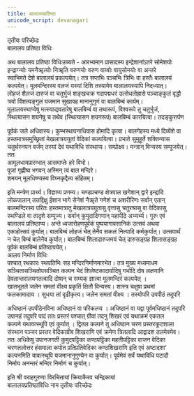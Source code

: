 ```yaml
---
title: बालालयप्रतिष्ठा
unicode_script: devanagari
---
```


तृतीयः परिच्छेदः  
बालालय प्रतिष्ठा विधिः  
 
अथ बालालय प्रतिष्ठा विधिःउच्यते - आरभ्यमान प्रासादस्य इन्द्रेशानांऽतरे सोमेशयोः  
इन्द्राग्न्योः यमनैॠत्योः निॠति वरुणयोः वरुण वाय्वोः वायुसोमयोः वा अन्तरे  
स्वाभिमते देशे बालालयं प्रकल्पयेत्। तत्र सप्तभिः पञ्चभिः त्रिभिः वा हस्तैः बालालयं  
कल्पयेत्। मूलमन्दिरस्य वलजं यस्यां दिशि तस्यामेव बालालयस्यापि निदध्यात्।  
लोहजं शैलजं दारुजं वा चतुर्भुजं शङ्खचक्र गदापद्मधरं उत्सेधतोह्रासे पञ्चाङ्कुलं वृद्धौ  
त्रयो विंशत्यङ्गुलं यजमान सुखावह मानानुगुणं वा बालबिम्बं कार्यम्।  
मूलालयस्थाप्येषु मत्स्याद्यवतारेषु बालबिम्बं वा तथारूपं, विश्वरूपे तु चतुर्भुजं,  
स्थित्यासन शयनेषु च तथैव (स्थित्यासन शयनरूपं) बालबिम्बं कारयित्वा। तदङ्कुरार्पण  
  

पूर्वकं जले अधिवास्य। कुम्भस्थापनाधिवास होमादि कृत्वा। बालगेहस्य मध्ये दिव्येंशे वा  
हस्तमात्रसमुच्छ्रितां मेखलात्रययुतां वेदिकां कल्पयित्वा। प्रभाते सुमुहूर्ते शक्तिन्यास  
चतुर्थस्नपन वर्जम् तस्यां देवं यथाविधि संस्थाप्य। सम्प्रोक्ष्य। मन्त्रान् विन्यस्य सम्पूजयेत्।  
ततः  
आमूलधामप्रारम्भात् आसमाप्तेः हरे विभो।  
पूजां गृह्णीष्व भगवन् अस्मिन् त्वं बाल मन्दिरे।  
शमयन् मूलधिष्ण्यस्य विघ्नकृद्दैत्य संहितम्।  
 
इति मन्त्रेण प्रार्थ्य। विज्ञाप्य प्रणम्य। चण्डप्रचण्ड क्षेत्रपाल खगेशान् द्वारे इन्द्रादि  
लोकपालान् तत्तद्दिक्षु ईशान भागे सेनेशं नैॠते गणेशं च अशरीरिणः सर्वान् एतान्  
बालमन्दिरस्य परितः हस्तमात्रातु मेखलात्रययुतासु वृत्तासु चतुरश्रासु वा वेदिकासु  
स्थण्डिले वा तादृशे सम्पूज्य। सर्वान् कुमुदादिगणान् महापीठे अभ्यर्च्य। गुरुः एवं  
बालालयं प्रतिष्ठाप्य। अन्ते ध्वजारोहणपूर्वकं पुष्पयागावसानिकं उत्सवं अथवा  
एकाहोत्सवं कुर्यात्। बालबिम्बं लोहजं चेत् तेनैव सकलं नित्यादि कर्मकुर्यात्। उत्सवार्थं  
न चेत् बिम्बं बालेनैव कुर्यात्। बालबिम्बं शिलादारुजमयं चेत् दारुसङ्ग्रह शिलासङ्ग्रह  
पूर्वकं बालबिम्बं प्रतिष्ठापयेत्।  
आलय निर्माण विधिः  
पश्चात् रथकारः स्थपतिभिः सह मन्दिरनिर्माणमारभेत। तत्र मुख्य मध्यमाधम  
सञ्चितासञ्चितोपसञ्चित कल्पन भेदं शिलेष्टकादार्वादिषु गर्भादि दोष लक्षणानि  
देवतान्तरालयगतत्वादि दोषान् च सम्यक् ज्ञात्वा मूलमन्दिरं कल्पयेत् ।  
खातभूतले जलेन समतां वीक्ष्य प्रकृतिं क्षितौ विन्यस्य। शास्त्र चक्षुषा प्रथमां  
फलकामादाय । सुधया तां दृढीकृत्य। जलेन समतां वीक्ष्य । तस्योपरि उपपीठं तदुपरि  
  

अधिष्ठानं उपपीठेनविना अधिष्ठानं वा परिकल्प्य । अधिष्ठानं वा यद्वा पूर्वमधिष्ठानं तदुपरि  
उपानहं तदुपरि पादं ततः प्रस्तरं पश्चात् ग्रीवां तदनु शिखरं एवं यथाक्रमं एकतल  
कल्पने यथावत्स्थूपि एवं कुर्यात् । द्वितल कल्पने तु अधिष्ठान चरण प्रस्तरकूटशाला  
संस्थान पञ्जर प्रस्तर वेदिकाग्रीव शिखराणि एवं क्रमेण त्रितलादि आद्वादश तलमेवमेव।  
ततः अधिकेषु उपानजगती कुमुदपट्टिका कण्ठपट्टिका महतीपट्टिका वाजन वेदिका  
चरणतलोत्तर हंसमाला कपोत प्रतिप्रतिवेदिका कण्ठशिखराणि इति एवं अष्टादशा‘  
कल्पनमिति यावत्स्थूपि यजमानानुगुण्येन वा कुर्यात्। पूर्वमेवं सर्वं यथाविधि पटादौ  
निर्माय अनन्तरं मन्दिर निर्माणं च कुर्यात्।  
 
इति श्री वराहगुरुणा विरचितायां क्रियाकैरव चन्द्रिकायां  
बालालयप्रतिष्ठाविधिः नाम तृतीयः परिच्छेदः  
